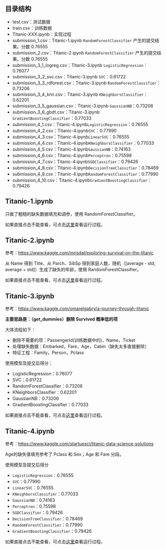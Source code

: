 ## 目录结构
- test.csv：测试数据
- train.csv：训练数据
- Titanic-XXX.ipynb：实现过程
- submission_1.csv：Titanic-1.ipynb `RandomForestClassifier` 产生的提交结果。分数 0.76555
- submission_2.csv：Titanic-2.ipynb `RandomForestClassifier` 产生的提交结果。分数 0.76555
- submission_3_1_logreg.csv：Titanic-3.ipynb `LogisticRegression`：0.76077
- submission_3_2_svc.csv：Titanic-3.ipynb `SVC`：0.61722
- submission_3_3_rdforest.csv：Titanic-3.ipynb `RandomForestClassifier`：0.73206
- submission_3_4_knn.csv：Titanic-3.ipynb `KNeighborsClassifier`：0.62201
- submission_3_5_gaussian.csv：Titanic-3.ipynb `GaussianNB`：0.73206
- submission_3_6_gbdt.csv：Titanic-3.ipynb `GradientBoostingClassifier`：0.77033
- submission_4_1.csv：Titanic-4.ipynb`LogisticRegression`：0.76555
- submission_4_2.csv：Titanic-4.ipynb`SVC`：0.77990
- submission_4_3.csv：Titanic-4.ipynb`LinearSVC`：0.76555
- submission_4_4.csv：Titanic-4.ipynb`KNeighborsClassifier`：0.77033
- submission_4_5.csv：Titanic-4.ipynb`GaussianNB`：0.74163
- submission_4_6.csv：Titanic-4.ipynb`Perceptron`：0.75598
- submission_4_7.csv：Titanic-4.ipynb`SGDClassifier`：0.79426
- submission_4_8.csv：Titanic-4.ipynb`DecisionTreeClassifier`：0.78469
- submission_4_9.csv：Titanic-4.ipynb`RandomForestClassifier`：0.77990
- submission_4_10.csv：Titanic-4.ipynb`GradientBoostingClassifier`：0.79426

## Titanic-1.ipynb
只做了粗糙的缺失数据填充和调参，使用 RandomForestClassifier。

如果直接点击不能查看，可点击[这里](https://ywtail.github.io/kaggle/1_Titanic/Titanic-1.html)查看运行过程。

## Titanic-2.ipynb
参考：https://www.kaggle.com/mrisdal/exploring-survival-on-the-titanic

从 Name 得到 Title、从 Parch、SibSp 得到家庭人数，随机（[average - std, average + std]）生成了缺失的年龄，使用 RandomForestClassifier。

如果直接点击不能查看，可点击[这里](https://ywtail.github.io/kaggle/1_Titanic/Titanic-2.html)查看运行过程。

## Titanic-3.ipynb
参考：https://www.kaggle.com/omarelgabry/a-journey-through-titanic

**主要思路是：（get_dummies）删除 Survived 概率低的项**

大体流程如下：
- 删除不需要的项：PassengerId(训练数据中的)，Name，Ticket
- 处理缺失数据：Embarked，Fare，Age，Cabin（缺失太多直接删除）
- 特征工程：Family，Person，Pclass

使用模型及提交后得分：
- LogisticRegression：0.76077
- SVC：0.61722
- RandomForestClassifier：0.73206
- KNeighborsClassifier：0.62201
- GaussianNB：0.73206
- GradientBoostingClassifier：0.77033

如果直接点击不能查看，可点击[这里](https://ywtail.github.io/kaggle/1_Titanic/Titanic-3.html)查看运行过程。

## Titanic-4.ipynb
参考：https://www.kaggle.com/startupsci/titanic-data-science-solutions

Age的缺失值填充参考了 Pclass 和 Sex；Age 和 Fare 分段。

使用模型及提交后得分
- `LogisticRegression`：0.76555
- `SVC`：0.77990
- `LinearSVC`：0.76555
- `KNeighborsClassifier`：0.77033
- `GaussianNB`：0.74163
- `Perceptron`：0.75598
- `SGDClassifier`：0.79426
- `DecisionTreeClassifier`：0.78469
- `RandomForestClassifier`：0.77990
- `GradientBoostingClassifier`：0.79426

如果直接点击不能查看，可点击[这里](https://ywtail.github.io/kaggle/1_Titanic/Titanic-4.html)查看运行过程。